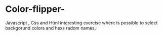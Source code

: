 # Color-flipper-
Javascript , Css and Html 
interesting exercise where is possible to select backgorund colors and hexs radom names. 
